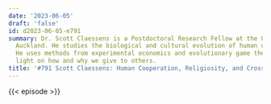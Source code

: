 ```yaml
---
date: '2023-06-05'
draft: 'false'
id: d2023-06-05-e791
summary: Dr. Scott Claessens is a Postdoctoral Research Fellow at the University of
  Auckland. He studies the biological and cultural evolution of human cooperation.
  He uses methods from experimental economics and evolutionary game theory to shed
  light on how and why we give to others.
title: '#791 Scott Claessens: Human Cooperation, Religiosity, and Cross-National Analyses'
---
```

{{< episode >}}
